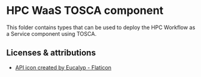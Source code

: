 # HPC WaaS TOSCA component

This folder contains types that can be used to deploy the HPC Workflow as a Service component using TOSCA.

## Licenses & attributions

- [API icon created by Eucalyp - Flaticon](https://www.flaticon.com/free-icon/api_1878350?related_id=1878359)
